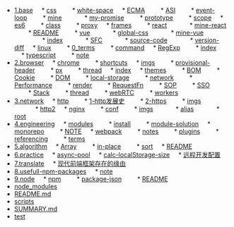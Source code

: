 * [1.base](./1.base)
    * [css](./1.base/css)
        * [white-space](./1.base/css/white-space.md)
    * [ECMA](./1.base/ECMA)
        * [ASI](./1.base/ECMA/ASI.md)
        * [event-loop](./1.base/ECMA/event-loop.md)
        * [mine](./1.base/ECMA/mine)
            * [my-promise](./1.base/ECMA/mine/my-promise.js)
        * [prototype](./1.base/ECMA/prototype.md)
        * [scope](./1.base/ECMA/scope.md)
    * [es6](./1.base/es6)
        * [class](./1.base/es6/class.md)
        * [proxy](./1.base/es6/proxy.md)
    * [frames](./1.base/frames)
        * [react](./1.base/frames/react)
            * [mine-react](./1.base/frames/react/mine-react)
        * [README](./1.base/frames/README.md)
        * [vue](./1.base/frames/vue)
            * [global-css](./1.base/frames/vue/global-css.md)
            * [mine-vue](./1.base/frames/vue/mine-vue)
                * [index](./1.base/frames/vue/mine-vue/index.js)
            * [SFC](./1.base/frames/vue/SFC.md)
            * [source-code](./1.base/frames/vue/source-code.md)
            * [version-diff](./1.base/frames/vue/version-diff.md)
    * [linux](./1.base/linux)
        * [0_terms](./1.base/linux/0_terms.md)
        * [command](./1.base/linux/command.md)
    * [RegExp](./1.base/RegExp)
        * [index](./1.base/RegExp/index.md)
    * [typescript](./1.base/typescript)
        * [note](./1.base/typescript/note.md)
* [2.browser](./2.browser)
    * [chrome](./2.browser/chrome)
        * [shortcuts](./2.browser/chrome/shortcuts.md)
    * [imgs](./2.browser/imgs)
        * [provisional-header](./2.browser/imgs/provisional-header.png)
        * [px](./2.browser/imgs/px.jpeg)
        * [thread](./2.browser/imgs/thread.png)
    * [index](./2.browser/index.md)
    * [themes](./2.browser/themes)
        * [BOM](./2.browser/themes/BOM.md)
        * [Cookie](./2.browser/themes/Cookie.md)
        * [DOM](./2.browser/themes/DOM.md)
        * [local-storage](./2.browser/themes/local-storage.md)
        * [network](./2.browser/themes/network.md)
        * [Performance](./2.browser/themes/Performance.md)
        * [render](./2.browser/themes/render.md)
        * [RequestFn](./2.browser/themes/RequestFn.md)
        * [SOP](./2.browser/themes/SOP.md)
        * [SSO](./2.browser/themes/SSO.md)
        * [Stack](./2.browser/themes/Stack.md)
        * [thread](./2.browser/themes/thread.md)
        * [webRTC](./2.browser/themes/webRTC.md)
        * [workers](./2.browser/themes/workers.md)
* [3.network](./3.network)
    * [http](./3.network/http)
        * [1-http发展史](./3.network/http/1-http发展史.md)
        * [2-https](./3.network/http/2-https.md)
        * [imgs](./3.network/http/imgs)
            * [http2](./3.network/http/imgs/http2.jpeg)
    * [nginx](./3.network/nginx)
        * [conf](./3.network/nginx/conf.md)
        * [imgs](./3.network/nginx/imgs)
            * [alias](./3.network/nginx/imgs/alias.png)
            * [root](./3.network/nginx/imgs/root.png)
* [4.engineering](./4.engineering)
    * [modules](./4.engineering/modules)
        * [install](./4.engineering/modules/install.md)
        * [module-solution](./4.engineering/modules/module-solution.md)
    * [monorepo](./4.engineering/monorepo)
        * [NOTE](./4.engineering/monorepo/NOTE.md)
    * [webpack](./4.engineering/webpack)
        * [notes](./4.engineering/webpack/notes.md)
        * [plugins](./4.engineering/webpack/plugins.md)
        * [referencing](./4.engineering/webpack/referencing.md)
        * [terms](./4.engineering/webpack/terms.md)
* [5.algorithm](./5.algorithm)
    * [Array](./5.algorithm/Array)
        * [in-place](./5.algorithm/Array/in-place.js)
        * [sort](./5.algorithm/Array/sort.js)
    * [README](./5.algorithm/README.md)
* [6.practice](./6.practice)
    * [async-pool](./6.practice/async-pool.md)
    * [calc-localStorage-size](./6.practice/calc-localStorage-size.md)
    * [远程开发配置](./6.practice/远程开发配置.md)
* [7.translate](./7.translate)
    * [现代前端框架存在的缘由](./7.translate/现代前端框架存在的缘由.md)
* [8.usefull-npm-packages](./8.usefull-npm-packages)
    * [note](./8.usefull-npm-packages/note.md)
* [9.node](./9.node)
    * [npm](./9.node/npm)
        * [package-json](./9.node/npm/package-json.md)
        * [README](./9.node/npm/README.md)
* [node_modules](./node_modules)
* [README.md](./README.md)
* [scripts](./scripts)
* [SUMMARY.md](./SUMMARY.md)
* [test](./test)
